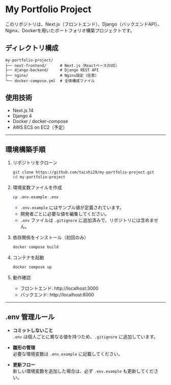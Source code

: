 # My Portfolio Project
このリポジトリは、Next.js（フロントエンド）、Django（バックエンドAPI）、Nginx、Dockerを用いたポートフォリオ構築プロジェクトです。

## ディレクトリ構成
```
my-portfolio-project/
├── next-frontend/      # Next.js（ReactベースのUI）
├── django-backend/     # Django REST API
├── nginx/              # Nginx設定（任意）
└── docker-compose.yml  # 全体構成ファイル
```

## 使用技術
- Next.js 14
- Django 4
- Docker / docker-compose
- AWS ECS on EC2（予定）

---

## 環境構築手順

1. リポジトリをクローン  
   ```bash
   git clone https://github.com/taishi29/my-portfolio-project.git
   cd my-portfolio-project
   ```

2. 環境変数ファイルを作成  
   ```bash
   cp .env.example .env
   ```
   - `.env.example` にはサンプル値が定義されています。  
   - 開発者ごとに必要な値を編集してください。  
   - `.env` ファイルは `.gitignore` に追加済みで、リポジトリには含めません。  

3. 依存関係をインストール（初回のみ）  
   ```bash
   docker compose build
   ```

4. コンテナを起動  
   ```bash
   docker compose up
   ```

5. 動作確認  
   - フロントエンド: http://localhost:3000  
   - バックエンド: http://localhost:8000  

---

## .env 管理ルール

- **コミットしないこと**  
  `.env` は個人ごとに異なる値を持つため、`.gitignore` に追加しています。  

- **雛形の管理**  
  必要な環境変数は `.env.example` に記載してください。  

- **更新フロー**  
  新しい環境変数を追加した場合は、必ず `.env.example` も更新してください。  
